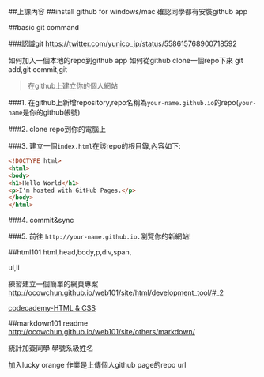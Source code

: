 ##上課內容
##install github for windows/mac
確認同學都有安裝github app


##basic git command

###認識git
https://twitter.com/yunico_jp/status/558615768900718592

如何加入一個本地的repo到github app
如何從github clone一個repo下來
git add,git commit,git 


>在github上建立你的個人網站

###1. 在github上新增repository,repo名稱為`your-name.github.io`的repo(`your-name`是你的github帳號)

###2. clone repo到你的電腦上

###3. 建立一個`index.html`在該repo的根目錄,內容如下:

```html
<!DOCTYPE html>
<html>
<body>
<h1>Hello World</h1>
<p>I'm hosted with GitHub Pages.</p>
</body>
</html>
```

###4. commit&sync

###5. 前往 `http://your-name.github.io.`瀏覽你的新網站!

##html101
html,head,body,p,div,span,

ul,li

練習建立一個簡單的網頁專案
http://ocowchun.github.io/web101/site/html/development_tool/#_2

[codecademy-HTML & CSS](http://www.codecademy.com/en/tracks/web)

##markdown101
readme
http://ocowchun.github.io/web101/site/others/markdown/

統計加簽同學 學號系級姓名

加入lucky orange
作業是上傳個人github page的repo url

